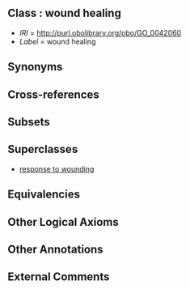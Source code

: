 
## Class : wound healing

 * *IRI* = http://purl.obolibrary.org/obo/GO_0042060
 * *Label* = wound healing

## Synonyms


## Cross-references


## Subsets


## Superclasses

 * [response to wounding](../../GO/11/GO_0009611.md)

## Equivalencies


## Other Logical Axioms


## Other Annotations


## External Comments


